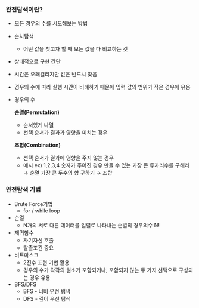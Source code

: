 ### 완전탐색이란?

- 모든 경우의 수를 시도해보는 방법
- 순차탐색
    - 어떤 값을 찾고자 할 때 모든 값을 다 비교하는 것
- 상대적으로 구현 간단
- 시간은 오래걸리지만 값은 반드시 찾음
- 경우의 수에 따라 실행 시간이 비례하기 때문에 입력 값의 범위가 작은 경우에 유용

- 경우의 수
  
    **순열(Permutation)**
    - 순서있게 나열
    - 선택 순서가 결과가 영향을 미치는 경우
    
    **조합(Combination)**
    - 선택 순서가 결과에 영향을 주지 않는 경우
    - 예시
        ex) 1,2,3,4 숫자가 주어진 경우
        만들 수 있는 가장 큰 두자리수를 구해라 → 순열
        가장 큰 두수의 합 구하기 → 조합
        
    

### 완전탐색 기법

- Brute Force기법
    - for / while loop
- 순열
    - N개의 서로 다른 데이터를 일렬로 나타내는 순열의 경우의수 N!
- 재귀함수
    - 자기자신 호출
    - 탈출조건 중요
- 비트마스크
    - 2진수 표현 기법 활용
    - 경우의 수가 각각의 원소가 포함되거나, 포함되지 않는 두 가지 선택으로 구성되는 경우 유용
- BFS/DFS
    - BFS - 너비 우선 탬색
    - DFS - 깊이 우선 탐색
